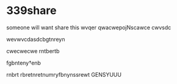 # 339share
someone will want share this
wvqer
qwacwepojNscawce
cwvsdc

wevwvcdasdcbgtnreyn

cwecwecwe
rntbertb

fgbnteny†enb

rnbrt
rbretnretnumryfbnynssrewt
GENSYUUU
